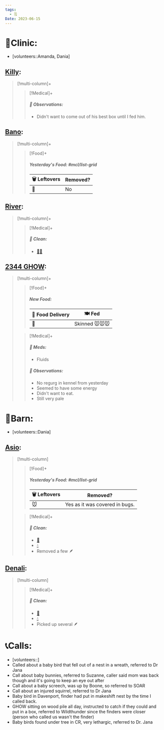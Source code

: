 ```yaml
---
tags:
  - 🗒️
Date: 2023-06-15
---
```


# 🏥Clinic:
- [volunteers::Amanda, Dania]

## [Killy](../RARE%20Birds/Ed%20Birds/Killy.md):
> [!multi-column]+
>
>> [!Medical]+
>> ##### 🔭 Observations:
>> - Didn't want to come out of his best box until I fed him.

## [Bano](../RARE%20Birds/Ed%20Birds/Bano.md):
> [!multi-column]+
>
>> [!Food]+
>> ##### Yesterday's Food: #mcl/list-grid
>> |🗑️ Leftovers| Removed?
>> |---|---|
>>|🐀|No

## [River](../RARE%20Birds/Ed%20Birds/River.md):
> [!multi-column]+
>
>> [!Medical]+
>>##### 🫧 Clean:
>> - [🧼➗](../Admin/Codes/Cleaned%20with%20divider.md)

## [2344 GHOW](../RARE%20Birds/2344%20GHOW.md):
> [!multi-column]+
>
>> [!Food]+
>> ##### New Food:
>> |🚚 Food Delivery| 🍽️ Fed|
>> |---|---|
>>|🫱|Skinned 🐭🐭🐭
>
>> [!Medical]+
>> ##### 💊 Meds:
>> - Fluids
>>
>> ##### 🔭 Observations:
>> - No regurg in kennel from yesterday
>> - Seemed to have some energy
>> - Didn't want to eat.
>> - Still very pale

# 🏡Barn:
- [volunteers::Dania]

## [Asio](../RARE%20Birds/Ed%20Birds/Asio.md):
> [!multi-column]
>
>> [!Food]+
>> ##### Yesterday's Food: #mcl/list-grid
>> |🗑️ Leftovers| Removed?
>> |---|---|
>>|🐭|Yes as it was covered in bugs.
>
>> [!Medical]+
>>##### 🫧 Clean:
>>- [🧹](../Admin/Codes/Raked%20cage.md)
>>- [💧](../Admin/Codes/Fresh%20water.md)
>>- Removed a few 🪶

## [Denali](../RARE%20Birds/Ed%20Birds/Denali.md):
> [!multi-column]
>
>> [!Medical]+
>>##### 🫧 Clean:
>>- [🧹](%F0%9F%A7%B9.md)
>>- [💧](../Admin/Codes/Fresh%20water.md)
>>- Picked up several 🪶

# 📞Calls:
- [volunteers::]
- Called about a baby bird that fell out of a nest in a wreath, referred to Dr Jana
- Call about baby bunnies, referred to Suzanne, caller said mom was back though and it's going to keep an eye out after
- Call about a baby screech, was up by Boone, so referred to SOAR
- Call about an injured squirrel, referred to Dr Jana 
- Baby bird in Davenport, finder had put in makeshift nest by the time I called back. 
- GHOW sitting on wood pile all day, instructed to catch if they could and put in a box, referred to Wildthunder since the finders were closer (person who called us wasn't the finder)
- Baby birds found under tree in CR, very lethargic, referred to Dr. Jana
